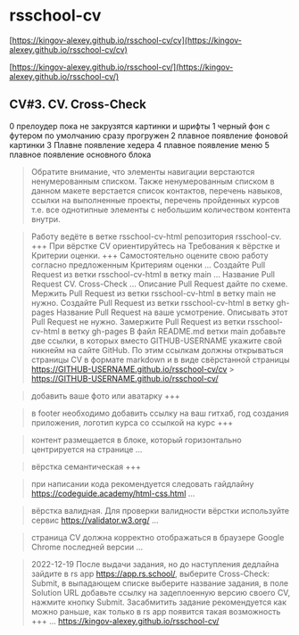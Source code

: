 # rsschool-cv

[https://kingov-alexey.github.io/rsschool-cv/cv](https://kingov-alexey.github.io/rsschool-cv/cv)

[https://kingov-alexey.github.io/rsschool-cv/](https://kingov-alexey.github.io/rsschool-cv/)

## CV#3. CV. Cross-Check

0 прелоудер пока не закрузятся картинки и шрифты
1 черный фон с футером по умолчанию сразу прогружен
2 плавное появление фоновой картинки
3 Плавне появление хедера
4 плавное появление меню
5 плавное появление основного блока

> Обратите внимание, что элементы навигации верстаются ненумерованным списком.
> Также ненумерованным списком в данном макете верстается список контактов, перечень навыков, ссылки на выполненные проекты, перечень пройденных курсов т.е. все однотипные элементы с небольшим количеством контента внутри.

> Работу ведёте в ветке rsschool-cv-html репозитория rsschool-cv.
> +++
> При вёрстке CV ориентируйтесь на Требования к вёрстке и Критерии оценки.
> +++
> Самостоятельно оцените свою работу согласно предложенным Критериям оценки
> ...
> Создайте Pull Request из ветки rsschool-cv-html в ветку main
> ...
> Название Pull Request CV. Cross-Check
> ...
> Описание Pull Request дайте по схеме.
> Мержить Pull Request из ветки rsschool-cv-html в ветку main не нужно.
> Создайте Pull Request из ветки rsschool-cv-html в ветку gh-pages
> Название Pull Request на ваше усмотрение. Описывать этот Pull Request не нужно.
> Замержите Pull Request из ветки rsschool-cv-html в ветку gh-pages
> В файл README.md ветки main добавьте две ссылки, в которых вместо GITHUB-USERNAME укажите свой никнейм на сайте GitHub. По этим ссылкам должны открываться страницы CV в формате markdown и в виде свёрстанной страницы
> https://GITHUB-USERNAME.github.io/rsschool-cv/cv > https://GITHUB-USERNAME.github.io/rsschool-cv/

> добавить ваше фото или аватарку
> +++

> в footer необходимо добавить ссылку на ваш гитхаб, год создания приложения, логотип курса со ссылкой на курс
> +++

> контент размещается в блоке, который горизонтально центрируется на странице
> ...

> вёрстка семантическая
> +++

> при написании кода рекомендуется следовать гайдлайну https://codeguide.academy/html-css.html
> ...

> вёрстка валидная. Для проверки валидности вёрстки используйте сервис https://validator.w3.org/
> ...

> страница СV должна корректно отображаться в браузере Google Chrome последней версии
> ...

> 2022-12-19 После выдачи задания, но до наступления дедлайна зайдите в rs app https://app.rs.school/, выберите Cross-Check: Submit, в выпадающем списке выберите название задания, в поле Solution URL добавьте ссылку на задеплоенную версию своего CV, нажмите кнопку Submit. Засабмитить задание рекомендуется как можно раньше, как только в rs app появится такая возможность
> +++ ... https://kingov-alexey.github.io/rsschool-cv/
